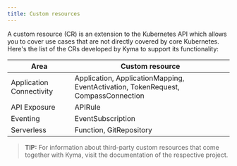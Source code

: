 ```yaml
---
title: Custom resources
---
```


A custom resource (CR) is an extension to the Kubernetes API which allows you to cover use cases that are not directly covered by core Kubernetes. Here's the list of the CRs developed by Kyma to support its functionality:

| Area | Custom resource |
| ---- | -------------- |
| Application Connectivity | Application, ApplicationMapping, EventActivation, TokenRequest, CompassConnection |
| API Exposure | APIRule |
| Eventing | EventSubscription |
| Serverless | Function, GitRepository |

 > **TIP:** For information about third-party custom resources that come together with Kyma, visit the documentation of the respective project.

